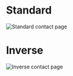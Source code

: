 # Standard
![Standard contact page](https://github.com/Kvanrooyen/zeva/blob/alt-styles/resources/contact%20%20page.jpg)

# Inverse
![Inverse contact page](https://github.com/Kvanrooyen/zeva/blob/alt-styles/resources/inverse%20contact%20page.jpg)
